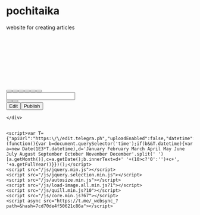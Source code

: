 # pochitaika
website for creating articles
<!DOCTYPE html>
<html>
  <head>
    <meta charset="utf-8">
    <title>Telegraph</title>
    <meta name="viewport" content="width=device-width, initial-scale=1.0, minimum-scale=1.0, maximum-scale=1.0, user-scalable=no" />
    <meta name="format-detection" content="telephone=no" />
    <meta http-equiv="X-UA-Compatible" content="IE=edge" />
    <meta name="MobileOptimized" content="176" />
    <meta name="HandheldFriendly" content="True" />
    <meta name="robots" content="index, follow" />
    <meta property="og:title" content="Telegraph">
    <meta property="og:description" content="Telegra.ph is a minimalist publishing tool that allows you to create richly formatted posts and push them to the Web in just a click. Telegraph posts also get beautiful Instant View pages on Telegram.">
    <meta property="og:image" content="https://telegra.ph/images/logo.png">
    <meta property="og:site_name" content="Telegraph">
    <meta name="twitter:card" content="summary">
    <meta name="twitter:title" content="Telegraph">
    <meta name="twitter:description" content="Telegra.ph is a minimalist publishing tool that allows you to create richly formatted posts and push them to the Web in just a click. Telegraph posts also get beautiful Instant View pages on Telegram.">
    <meta name="twitter:image" content="https://telegra.ph/images/logo.png">
    <link rel="shortcut icon" href="/favicon.ico?1" type="image/x-icon">
    <link rel="icon" type="image/png" href="/images/favicon.png?1" sizes="16x16">
    <link rel="icon" type="image/png" href="/images/favicon_2x.png?1" sizes="32x32">
    <link href="/css/quill.core.min.css" rel="stylesheet">
    <link href="/css/core.min.css?47" rel="stylesheet">
  </head>
  <body>
    <div class="tl_page_wrap">
      <div class="tl_page">
        <main class="tl_article">
          <header class="tl_article_header" dir="auto">
            <h1></h1>
            <address>
              <a rel="author"></a><!--
           --><time datetime=""></time>
            </address>
          </header>
          <article id="_tl_editor" class="tl_article_content"><h1><br></h1><address><br></address><p><br></p></article>
          <div id="_tl_link_tooltip" class="tl_link_tooltip"></div>
          <div id="_tl_tooltip" class="tl_tooltip">
            <div class="buttons">
              <span class="button_hover"></span>
              <span class="button_group"><!--
             --><button id="_bold_button"></button><!--
             --><button id="_italic_button"></button><!--
             --><button id="_link_button"></button><!--
           --></span><!--
           --><span class="button_group"><!--
             --><button id="_header_button"></button><!--
             --><button id="_subheader_button"></button><!--
             --><button id="_quote_button"></button><!--
           --></span>
            </div>
            <div class="prompt">
              <span class="close"></span>
              <div class="prompt_input_wrap"><input type="url" class="prompt_input" /></div>
            </div>
          </div>
          <div id="_tl_blocks" class="tl_blocks">
            <div class="buttons">
              <button id="_image_button"></button><!--
           --><button id="_embed_button"></button>
            </div>
          </div>
          <aside class="tl_article_buttons">
            <div class="account account_top"></div>
            <button id="_edit_button" class="button edit_button">Edit</button><!--
         --><button id="_publish_button" class="button publish_button">Publish</button>
            <div class="account account_bottom"></div>
            <div id="_error_msg" class="error_msg"></div>
          </aside>
        </main>
      </div>
      
    </div>
    
    
    <script>var T={"apiUrl":"https:\/\/edit.telegra.ph","uploadEnabled":false,"datetime":0,"pageId":0,"editable":true};(function(){var b=document.querySelector('time');if(b&&T.datetime){var a=new Date(1E3*T.datetime),d='January February March April May June July August September October November December'.split(' ')[a.getMonth()],c=a.getDate();b.innerText=d+' '+(10>c?'0':'')+c+', '+a.getFullYear()}})();</script>
    <script src="/js/jquery.min.js"></script>
    <script src="/js/jquery.selection.min.js"></script>
    <script src="/js/autosize.min.js"></script>
    <script src="/js/load-image.all.min.js?1"></script>
    <script src="/js/quill.min.js?10"></script>
    <script src="/js/core.min.js?67"></script>
    <script async src="https://t.me/_websync_?path=&hash=7cd70de4f50621c86a"></script>
  </body>
</html>
